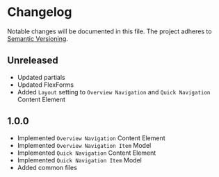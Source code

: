 Changelog
=========

Notable changes will be documented in this file. The project adheres to [Semantic Versioning].

Unreleased
----------

* Updated partials
* Updated FlexForms
* Added `Layout` setting to `Overview Navigation` and `Quick Navigation` Content Element

1.0.0
-----

* Implemented `Overview Navigation` Content Element
* Implemented `Overview Navigation Item` Model
* Implemented `Quick Navigation` Content Element
* Implemented `Quick Navigation Item` Model
* Added common files

[Semantic Versioning]: http://semver.org "Semantic Versioning"